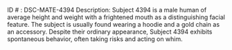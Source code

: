 ID # : DSC-MATE-4394
Description: Subject 4394 is a male human of average height and weight with a frightened mouth as a distinguishing facial feature. The subject is usually found wearing a hoodie and a gold chain as an accessory. Despite their ordinary appearance, Subject 4394 exhibits spontaneous behavior, often taking risks and acting on whim.